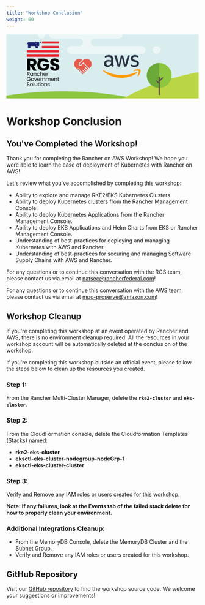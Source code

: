 ```yaml
---
title: "Workshop Conclusion"
weight: 60
---
```


![rgs-aws-banner](/static/images/rgs-aws-banner.png)

# Workshop Conclusion

## You've Completed the Workshop!

Thank you for completing the Rancher on AWS Workshop! We hope you were able to learn the ease of deployment of Kubernetes with Rancher on AWS!

Let's review what you've accomplished by completing this workshop:
* Ability to explore and manage RKE2/EKS Kubernetes Clusters.
* Ability to deploy Kubernetes clusters from the Rancher Management Console.
* Ability to deploy Kubernetes Applications from the Rancher Management Console.
* Ability to deploy EKS Applications and Helm Charts from EKS or Rancher Management Console.
* Understanding of best-practices for deploying and managing Kubernetes with AWS and Rancher.
* Understanding of best-practices for securing and managing Software Supply Chains with AWS and Rancher.

For any questions or to continue this conversation with the RGS team, please contact us via email at natsec@rancherfederal.com!

For any questions or to continue this conversation with the AWS team, please contact us via email at mpo-proserve@amazon.com!


## Workshop Cleanup
If you're completing this workshop at an event operated by Rancher and AWS, there is no environment cleanup required. All the resources in your workshop account will be automatically deleted at the conclusion of the workshop.

If you're completing this workshop outside an official event, please follow the steps below to clean up the resources you created.

### Step 1:
From the Rancher Multi-Cluster Manager, delete the **`rke2-cluster`** and **`eks-cluster`**.

### Step 2:
From the CloudFormation console, delete the Cloudformation Templates (Stacks) named:
* **rke2-eks-cluster** 
* **eksctl-eks-cluster-nodegroup-nodeGrp-1**
* **eksctl-eks-cluster-cluster** 

### Step 3:
Verify and Remove any IAM roles or users created for this workshop.

**Note: If any failures, look at the Events tab of the failed stack delete for how to properly clean your environment.**

### Additional Integrations Cleanup:
* From the MemoryDB Console, delete the MemoryDB Cluster and the Subnet Group.
* Verify and Remove any IAM roles or users created for this workshop.

## GitHub Repository
Visit our [GitHub repository](https://github.com/aws-samples/rancher-on-aws-workshop) to find the workshop source code. We welcome your suggestions or improvements!